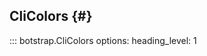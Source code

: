 ## CliColors {#}

<!-- prettier-ignore -->
::: botstrap.CliColors
    options:
      heading_level: 1

<link rel="stylesheet" href="../../stylesheets/nav-code.css" />
